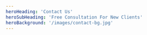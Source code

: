 ```yaml
---
heroHeading: 'Contact Us'
heroSubHeading: 'Free Consultation For New Clients'
heroBackground: '/images/contact-bg.jpg'
---
```



